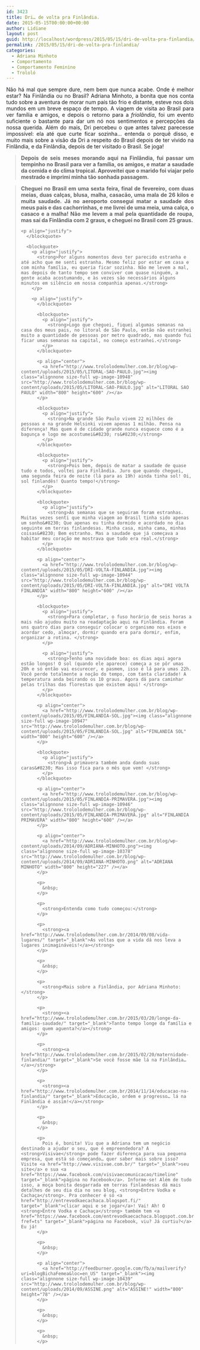 ```yaml
---
id: 3423
title: Dri… de volta pra Finlândia.
date: 2015-05-15T00:00:00+00:00
author: Lidiane
layout: post
guid: http://localhost/wordpress/2015/05/15/dri-de-volta-pra-finlandia/
permalink: /2015/05/15/dri-de-volta-pra-finlandia/
categories:
  - Adriana Minhoto
  - Comportamento
  - Comportamento Feminino
  - Trololó
---
```

<p align="justify">
  Não há mal que sempre dure, nem bem que nunca acabe. Onde é melhor estar? Na Finlândia ou no Brasil? Adriana Minhoto, a bonita que nos conta tudo sobre a aventura de morar num país tão frio e distante, esteve nos dois mundos em um breve espaço de tempo. A viagem de visita ao Brasil para ver família e amigos, e depois o retorno para a <em>friolândia</em>, foi um evento suficiente o bastante para dar um nó nos sentimentos e percepções da nossa querida. Além do mais, Dri percebeu o que antes talvez parecesse impossível: ela até que curte ficar sozinha… entenda o porquê disso, e muito mais sobre a visão da Dri a respeito do Brasil depois de ter vivido na Finlândia, e da Finlândia, depois de ter visitado o Brasil. Se joga!
</p>

> <p align="justify">
>   <strong>Depois de seis meses morando aqui na Finlândia, fui passar um tempinho no Brasil para ver a família, os amigos, e matar a saudade da comida e do clima tropical. Aproveitei que o marido foi viajar pelo mestrado e imprimi minha tão sonhada passagem.</strong>
> </p>
> 
> <p align="justify">
>   </blockquote> 
>   
>   <blockquote>
>     <p align="justify">
>       <strong>Cheguei no Brasil em uma sexta feira, final de fevereiro, com duas meias, duas calças, blusa, malha, casacão, uma mala de 26 kilos e muita saudade. Já no aeroporto consegui matar a saudade dos meus pais e das cachorrinhas, e me livrei de uma meia, uma calça, o casaco e a malha! Não me levem a mal pela quantidade de roupa, mas saí da Finlândia com 2 graus, e cheguei no Brasil com 25 graus.</strong>
>     </p>
>     
>     <p align="justify">
>       </blockquote> 
>       
>       <blockquote>
>         <p align="justify">
>           <strong>Por alguns momentos devo ter parecido estranha e até acho que me senti estranha. Mesmo feliz por estar em casa e com minha família, eu queria ficar sozinha. Não me levem a mal, mas depois de tanto tempo sem conviver com quase ninguém, a gente acaba acostumando, e às vezes são necessários alguns minutos em silêncio em nossa companhia apenas.</strong>
>         </p>
>         
>         <p align="justify">
>           </blockquote> 
>           
>           <blockquote>
>             <p align="justify">
>               <strong>Logo que cheguei, fiquei algumas semanas na casa dos meus pais, no litoral de São Paulo, então não estranhei muito a quantidade de pessoas por metro quadrado, mas quando fui ficar umas semanas na capital, no começo estranhei.</strong>
>             </p>
>           </blockquote>
>           
>           <p align="center">
>             <a href="http://www.trololodemulher.com.br/blog/wp-content/uploads/2015/05/LITORAL-SAO-PAULO.jpg"><img class="alignnone size-full wp-image-10948" src="http://www.trololodemulher.com.br/blog/wp-content/uploads/2015/05/LITORAL-SAO-PAULO.jpg" alt="LITORAL SAO PAULO" width="800" height="600" /></a>
>           </p>
>           
>           <blockquote>
>             <p align="justify">
>               <strong>Na grande São Paulo vivem 22 milhões de pessoas e na grande Helsinki vivem apenas 1 milhão. Pensa na diferença! Mas quem é de cidade grande nunca esquece como é a bagunça e logo me acostumei&#8230; rs&#8230;</strong>
>             </p>
>           </blockquote>
>           
>           <blockquote>
>             <p align="justify">
>               <strong>Pois bem, depois de matar a saudade de quase tudo e todos, voltei para Finlândia. Juro que quando cheguei, uma segunda feira de noite (lá para as 19h) ainda tinha sol! Oi, sol finlandês! Quanto tempo!</strong>
>             </p>
>           </blockquote>
>           
>           <blockquote>
>             <p align="justify">
>               <strong>As semanas que se seguiram foram estranhas. Muitas vezes senti que minha viagem ao Brasil tinha sido apenas um sonho&#8230; Que apenas eu tinha dormido e acordado no dia seguinte em terras finlandesas. Minha casa, minha cama, minhas coisas&#8230; Bem estranho. Mas a saudade que já começava a habitar meu coração me mostrava que tudo era real.</strong>
>             </p>
>           </blockquote>
>           
>           <p align="center">
>             <a href="http://www.trololodemulher.com.br/blog/wp-content/uploads/2015/05/DRI-VOLTA-FINLANDIA.jpg"><img class="alignnone size-full wp-image-10944" src="http://www.trololodemulher.com.br/blog/wp-content/uploads/2015/05/DRI-VOLTA-FINLANDIA.jpg" alt="DRI VOLTA FINLANDIA" width="800" height="600" /></a>
>           </p>
>           
>           <blockquote>
>             <p align="justify">
>               <strong>Para completar, o fuso horário de seis horas a mais não ajudou muito na readaptação aqui na Finlândia. Foram uns quatro dias para conseguir colocar o organismo nos eixos e acordar cedo, almoçar, dormir quando era para dormir, enfim, organizar a rotina. </strong>
>             </p>
>             
>             <p align="justify">
>               <strong>Tenho uma novidade boa: os dias aqui agora estão longos! O sol (quando ele aparece) começa a se pôr umas 20h e só então vai escurecer, e pasmem, isso é lá para umas 22h. Você perde totalmente a noção do tempo, com tanta claridade! A temperatura anda beirando os 10 graus. Agora dá para caminhar pelas trilhas das florestas que existem aqui! </strong>
>             </p>
>           </blockquote>
>           
>           <p align="center">
>             <a href="http://www.trololodemulher.com.br/blog/wp-content/uploads/2015/05/FINLANDIA-SOL.jpg"><img class="alignnone size-full wp-image-10947" src="http://www.trololodemulher.com.br/blog/wp-content/uploads/2015/05/FINLANDIA-SOL.jpg" alt="FINLANDIA SOL" width="800" height="600" /></a>
>           </p>
>           
>           <blockquote>
>             <p align="justify">
>               <strong>A primavera também anda dando suas caras&#8230; Mas isso fica para o mês que vem! </strong>
>             </p>
>           </blockquote>
>           
>           <p align="center">
>             <a href="http://www.trololodemulher.com.br/blog/wp-content/uploads/2015/05/FINLANDIA-PRIMAVERA.jpg"><img class="alignnone size-full wp-image-10946" src="http://www.trololodemulher.com.br/blog/wp-content/uploads/2015/05/FINLANDIA-PRIMAVERA.jpg" alt="FINLANDIA PRIMAVERA" width="800" height="600" /></a>
>           </p>
>           
>           <p align="center">
>             <a href="http://www.trololodemulher.com.br/blog/wp-content/uploads/2014/09/ADRIANA-MINHOTO.png"><img class="alignnone size-full wp-image-10378" src="http://www.trololodemulher.com.br/blog/wp-content/uploads/2014/09/ADRIANA-MINHOTO.png" alt="ADRIANA MINHOTO" width="800" height="227" /></a>
>           </p>
>           
>           <p>
>             &nbsp;
>           </p>
>           
>           <p>
>             <strong>Entenda como tudo começou:</strong>
>           </p>
>           
>           <p>
>             <strong><a href="http://www.trololodemulher.com.br/2014/09/08/vida-lugares/" target="_blank">As voltas que a vida dá nos leva a lugares inimagináveis!</a></strong>
>           </p>
>           
>           <p>
>             &nbsp;
>           </p>
>           
>           <p>
>             <strong>Mais sobre a Finlândia, por Adriana Minhoto:</strong>
>           </p>
>           
>           <p>
>             <strong><a href="http://www.trololodemulher.com.br/2015/03/20/longe-da-familia-saudade/" target="_blank">Tanto tempo longe da família e amigos: quem aguenta?</a></strong>
>           </p>
>           
>           <p>
>             <strong><a href="http://www.trololodemulher.com.br/2015/02/20/maternidade-finlandia/" target="_blank">Se você fosse mãe lá na Finlândia…</a></strong>
>           </p>
>           
>           <p>
>             <strong><a href="http://www.trololodemulher.com.br/2014/11/14/educacao-na-finlandia/" target="_blank">Educação, ordem e progresso… lá na Finlândia é assim!</a></strong>
>           </p>
>           
>           <p>
>             &nbsp;
>           </p>
>           
>           <p>
>             Pois é, bonita! Viu que a Adriana tem um negócio destinado a ajudar o seu, que é empreendedora? A <strong>Visivae</strong> pode fazer diferença para sua pequena empresa, que está só começando… quer saber mais sobre isso? Visite <a href="http://www.visivae.com.br/" target="_blank">seu site</a> e sua <a href="https://www.facebook.com/visivaecomunicacao/timeline" target="_blank">página no Facebook</a>. Informe-se! Além de tudo isso, a moça bonita desgarrada em terras finlandesas dá mais detalhes de seu dia dia no seu blog, <strong>Entre Vodka e Cachaça</strong>. Pra conhecer é só <a href="http://entrevodkaecachaca.blogspot.fi/" target="_blank">clicar aqui e se jogar</a>! Vai! Ah! O <strong>Entre Vodka e Cachaça</strong> também tem <a href="https://www.facebook.com/entrevodkaecachaca.blogspot.com.br?fref=ts" target="_blank">página no Facebook, viu? Já curtiu?</a> Eu já!
>           </p>
>           
>           <p>
>             &nbsp;
>           </p>
>           
>           <p align="center">
>             <a href="http://feedburner.google.com/fb/a/mailverify?uri=blogBichaFemea&loc=en_US" target="_blank"><img class="alignnone size-full wp-image-10439" src="http://www.trololodemulher.com.br/blog/wp-content/uploads/2014/09/ASSINE.png" alt="ASSINE!" width="800" height="78" /></a>
>           </p>
>           
>           <p>
>             &nbsp;
>           </p>
>           
>           <p>
>             &nbsp;
>           </p>